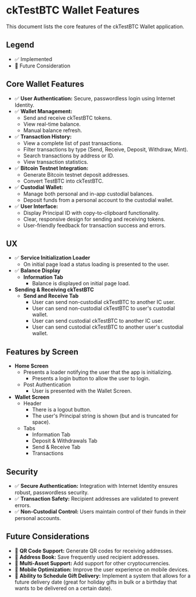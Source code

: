 # ckTestBTC Wallet Features

This document lists the core features of the ckTestBTC Wallet application.

## Legend

- ✅ Implemented
- 🤔 Future Consideration

## Core Wallet Features

- ✅ **User Authentication:** Secure, passwordless login using Internet
  Identity.
- ✅ **Wallet Management:**
  - Send and receive ckTestBTC tokens.
  - View real-time balance.
  - Manual balance refresh.
- ✅ **Transaction History:**
  - View a complete list of past transactions.
  - Filter transactions by type (Send, Receive, Deposit, Withdraw, Mint).
  - Search transactions by address or ID.
  - View transaction statistics.
- ✅ **Bitcoin Testnet Integration:**
  - Generate Bitcoin testnet deposit addresses.
  - Convert TestBTC into ckTestBTC.
- ✅ **Custodial Wallet:**
  - Manage both personal and in-app custodial balances.
  - Deposit funds from a personal account to the custodial wallet.
- ✅ **User Interface:**
  - Display Principal ID with copy-to-clipboard functionality.
  - Clear, responsive design for sending and receiving tokens.
  - User-friendly feedback for transaction success and errors.

## UX

- ✅ **Service Initialization Loader**
  - On initial page load a status loading is presented to the user.
- ✅ **Balance Display**
  - **Information Tab**
    - Balance is displayed on initial page load.
- **Sending & Receiving ckTestBTC**
  - **Send and Receive Tab**
    - User can send non-custodial ckTestBTC to another IC user.
    - User can send non-custodial ckTestBTC to user's custodial wallet.
    - User can send custodial ckTestBTC to another IC user.
    - User can send custodial ckTestBTC to another user's custodial wallet.

## Features by Screen

- **Home Screen**
  - Presents a loader notifying the user that the app is initializing.
    - Presents a login button to allow the user to login.
  - Post Authentication
    - User is presented with the Wallet Screen.
- **Wallet Screen**
  - Header
    - There is a logout button.
    - The user's Principal string is shown (but and is truncated for space).
  - Tabs
    - Information Tab
    - Deposit & Withdrawals Tab
    - Send & Receive Tab
    - Transactions

## Security

- ✅ **Secure Authentication:** Integration with Internet Identity ensures
  robust, passwordless security.
- ✅ **Transaction Safety:** Recipient addresses are validated to prevent
  errors.
- ✅ **Non-Custodial Control:** Users maintain control of their funds in their
  personal accounts.

## Future Considerations

- 🤔 **QR Code Support:** Generate QR codes for receiving addresses.
- 🤔 **Address Book:** Save frequently used recipient addresses.
- 🤔 **Multi-Asset Support:** Add support for other cryptocurrencies.
- 🤔 **Mobile Optimization:** Improve the user experience on mobile devices.
- 🤔 **Ability to Schedule Gift Delivery:** Implement a system that allows for a
  future delivery date (great for holiday gifts in bulk or a birthday that wants
  to be delivered on a certain date).
